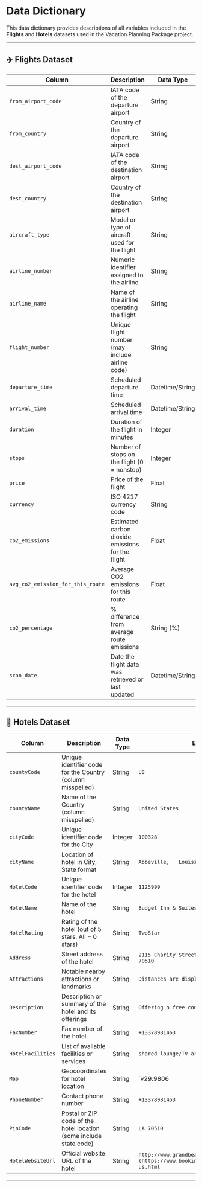 # Data Dictionary

This data dictionary provides descriptions of all variables included in the **Flights** and **Hotels** datasets used in the Vacation Planning Package project.

---

## ✈️ Flights Dataset

| Column                            | Description                                                                 | Data Type       | Example                     |
|-----------------------------------|-----------------------------------------------------------------------------|-----------------|-----------------------------|
| `from_airport_code`               | IATA code of the departure airport                                          | String          | `JFK`                       |
| `from_country`                    | Country of the departure airport                                            | String          | `United States`             |
| `dest_airport_code`               | IATA code of the destination airport                                        | String          | `LAX`                       |
| `dest_country`                    | Country of the destination airport                                          | String          | `United States`             |
| `aircraft_type`                   | Model or type of aircraft used for the flight                               | String          | `Boeing 737`                |
| `airline_number`                  | Numeric identifier assigned to the airline                                  | String          | `DL`                        |
| `airline_name`                    | Name of the airline operating the flight                                    | String          | `[Delta]`                   |
| `flight_number`                   | Unique flight number (may include airline code)                             | String          | `DL456`                     |
| `departure_time`                  | Scheduled departure time                                                    | Datetime/String | `6/1/2023 14:30`            |
| `arrival_time`                    | Scheduled arrival time                                                      | Datetime/String | `6/1/2023 17:45`            |
| `duration`                        | Duration of the flight in minutes                                           | Integer         | `195`                       |
| `stops`                           | Number of stops on the flight (0 = nonstop)                                 | Integer         | `0`                         |
| `price`                           | Price of the flight                                                         | Float           | `250.00`                    |
| `currency`                        | ISO 4217 currency code                                                      | String          | `USD`                       |
| `co2_emissions`                   | Estimated carbon dioxide emissions for the flight                           | Float           | `150.5`                     |
| `avg_co2_emission_for_this_route` | Average CO2 emissions for this route                                        | Float           | `140.0`                     |
| `co2_percentage`                  | % difference from average route emissions                                   | String (%)      | `-3%`                       |
| `scan_date`                       | Date the flight data was retrieved or last updated                          | Datetime/String | `5/31/2023 15:30`           |

---

## 🏨 Hotels Dataset

| Column            | Description                                                            | Data Type | Example                                                                              |
|-------------------|------------------------------------------------------------------------|-----------|--------------------------------------------------------------------------------------|
| `countyCode`      | Unique identifier code for the Country (column misspelled)             | String    | `US`                                                                                 |
| `countyName`      | Name of the Country (column misspelled)                                | String    | `United States`                                                                      |
| `cityCode`        | Unique identifier code for the City                                    | Integer   | `100328`                                                                             |
| `cityName`        | Location of hotel in City,   State format                              | String    | `Abbeville,   Louisiana`                                                             |
| `HotelCode`       | Unique identifier code for the hotel                                   | Integer   | `1125999`                                                                            |
| `HotelName`       | Name of the hotel                                                      | String    | `Budget Inn & Suites`                                                                |
| `HotelRating`     | Rating of the hotel (out of 5 stars, All = 0 stars)                    | String    | `TwoStar`                                                                            |
| `Address`         | Street address of the hotel                                            | String    | `2115 Charity Street AbbevilleLouisiana 70510`                                       |
| `Attractions`     | Notable nearby attractions or landmarks                                | String    | `Distances are displayed...`                                                         |
| `Description`     | Description or summary of the hotel and its offerings                  | String    | `Offering a free continental breakfast...`                                           |
| `FaxNumber`       | Fax number of the hotel                                                | String    | `+13378981463`                                                                       |
| `HotelFacilities` | List of available facilities or services                               | String    | `shared lounge/TV area...`                                                           |
| `Map`             | Geocoordinates for hotel location                                      | String    | `v29.9806|-92.11452`                                                                 |
| `PhoneNumber`     | Contact phone number                                                   | String    | `+13378981453`                                                                       |
| `PinCode`         | Postal or ZIP code of the hotel location (some include state code)     | String    | `LA 70510`                                                                           |
| `HotelWebsiteUrl` | Official website URL of the hotel                                      | String    | `http://www.grandbeachresort.com](https://www.booking.com/city/us/abbeville-us.html` |

---

